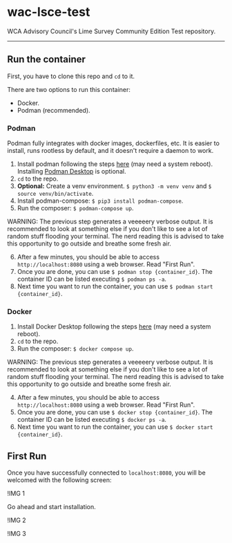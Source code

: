 # wac-lsce-test
WCA Advisory Council's Lime Survey Community Edition Test repository.

***

## Run the container

First, you have to clone this repo and `cd` to it.

There are two options to run this container:
 - Docker.
 - Podman (recommended).

### Podman

Podman fully integrates with docker images, dockerfiles, etc. It is easier to install, runs rootless by default, and it doesn't require a daemon to work.

1. Install podman following the steps [here](https://podman.io/getting-started/installation#linux-distributions) (may need a system reboot). Installing [Podman Desktop](https://podman-desktop.io/) is optional.
2. `cd` to the repo.
3. **Optional:** Create a venv environment. `$ python3 -m venv venv` and `$ source venv/bin/activate`.
4. Install podman-compose: `$ pip3 install podman-compose`.
5. Run the composer: `$ podman-compose up`.

WARNING: The previous step generates a veeeeery verbose output. It is recommended to look at something else if you don't like to see a lot of random stuff flooding your terminal. The nerd reading this is advised to take this opportunity to go outside and breathe some fresh air.

6. After a few minutes, you should be able to access `http://localhost:8080` using a web browser. Read "First Run".
7. Once you are done, you can use `$ podman stop {container_id}`. The container ID can be listed executing `$ podman ps -a`.
8. Next time you want to run the container, you can use `$ podman start {container_id}`.

### Docker

1. Install Docker Desktop following the steps [here](https://docs.docker.com/desktop/) (may need a system reboot).
2. `cd` to the repo.
3. Run the composer: `$ docker compose up`.

WARNING: The previous step generates a veeeeery verbose output. It is recommended to look at something else if you don't like to see a lot of random stuff flooding your terminal. The nerd reading this is advised to take this opportunity to go outside and breathe some fresh air.

4. After a few minutes, you should be able to access `http://localhost:8080` using a web browser. Read "First Run".
5. Once you are done, you can use `$ docker stop {container_id}`. The container ID can be listed executing `$ docker ps -a`.
6. Next time you want to run the container, you can use `$ docker start {container_id}`.

## First Run

Once you have successfully connected to `localhost:8080`, you will be welcomed with the following screen:

!IMG 1

Go ahead and start installation.

!IMG 2

!IMG 3
